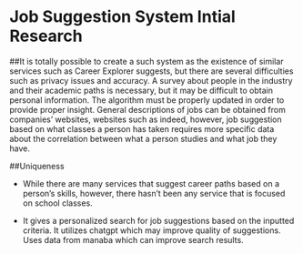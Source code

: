 # Job Suggestion System Intial Research

##It is totally possible to create a such system as the existence of similar services such
as Career Explorer suggests, but there are several difficulties such as privacy issues
and accuracy. A survey about people in the industry and their academic paths is
necessary, but it may be difficult to obtain personal information. The algorithm must be
properly updated in order to provide proper insight. General descriptions of jobs can be
obtained from companies’ websites, websites such as indeed, however, job suggestion
based on what classes a person has taken requires more specific data about the
correlation between what a person studies and what job they have.


##Uniqueness
- While there are many services that suggest career paths based on a person’s skills, however, 
there hasn’t been any service that is focused on school classes.

- It gives a personalized search for job suggestions based on the inputted criteria. It utilizes 
chatgpt which may improve quality of suggestions. Uses data from manaba which can improve search results. 




